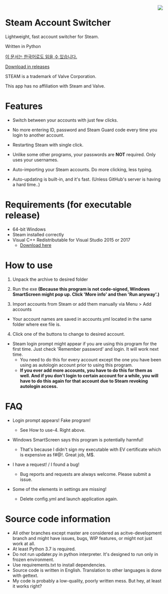 <img align="right" src="https://user-images.githubusercontent.com/22590718/89107236-861eaa80-d46a-11ea-8d1e-0a126823e01a.PNG">

# Steam Account Switcher
Lightweight, fast account switcher for Steam.

Written in Python

[이 문서는 한국어로도 읽을 수 있습니다.](https://github.com/sw2719/steam-account-switcher/blob/master/README_ko.md)

[Download in releases](https://github.com/sw2719/steam-account-switcher/releases)

STEAM is a trademark of Valve Corporation.

This app has no affiliation with Steam and Valve.

# Features
* Switch between your accounts with just few clicks.

* No more entering ID, password and Steam Guard code every time you login to another account.

* Restarting Steam with single click.

* Unlike some other programs, your passwords are **NOT** required. Only uses your usernames.

* Auto-importing your Steam accounts. Do more clicking, less typing.

* Auto-updating is built-in, and it's fast. (Unless GitHub's server is having a hard time..)

# Requirements (for executable release)
* 64-bit Windows
* Steam installed correctly
* Visual C++ Redistributable for Visual Studio 2015 or 2017
  - [Download here](https://aka.ms/vs/16/release/vc_redist.x64.exe)

# How to use
1. Unpack the archive to desired folder
2. Run the exe
**(Because this program is not code-signed, Windows SmartScreen might pop up. Click 'More info' and then 'Run anyway'.)**
 
3. Import accounts from Steam or add them manually via Menu > Add accounts
* Your account names are saved in accounts.yml located in the same folder where exe file is.

4. Click one of the buttons to change to desired account.
* Steam login prompt might appear if you are using this program for the first time. Just check 'Remember password' and login. It will work next time. 
  - You need to do this for every account except the one you have been using as autologin account prior to using this program.
  - **If you ever add more accounts, you have to do this for them as well. And if you don't login to certain account for a while, you will have to do this again for that account due to Steam revoking autologin access.**

# FAQ
* Login prompt appears! Fake program!
  - See How to use-4. Right above.

* Windows SmartScreen says this program is potentially harmful!
  - That's because I didn't sign my executable with EV certificate which is expensive as f#@!. Great job, M$.

* I have a request! / I found a bug!
  - Bug reports and requests are always welcome. Please submit a issue.

* Some of the elements in settings are missing!
  - Delete config.yml and launch application again.

# Source code information
* All other branches except master are considered as acitve-development branch and might have issues, bugs, WIP features, or might not just work at all.
* At least Python 3.7 is required.
* Do not run updater.py in python interpreter. It's designed to run only in frozen environment.
* Use requirements.txt to install dependencies.
* Source code is written in English. Translation to other languages is done with gettext.
* My code is probably a low-quality, poorly written mess. But hey, at least it works right?
